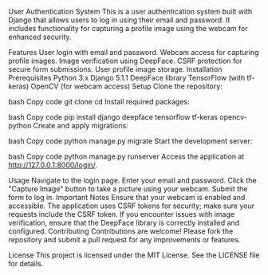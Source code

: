 User Authentication System
This is a user authentication system built with Django that allows users to log in using their email and password. It includes functionality for capturing a profile image using the webcam for enhanced security.

Features
User login with email and password.
Webcam access for capturing profile images.
Image verification using DeepFace.
CSRF protection for secure form submissions.
User profile image storage.
Installation
Prerequisites
Python 3.x
Django 5.1.1
DeepFace library
TensorFlow (with tf-keras)
OpenCV (for webcam access)
Setup
Clone the repository:

bash
Copy code
git clone <repository-url>
cd <repository-directory>
Install required packages:

bash
Copy code
pip install django deepface tensorflow tf-keras opencv-python
Create and apply migrations:

bash
Copy code
python manage.py migrate
Start the development server:

bash
Copy code
python manage.py runserver
Access the application at http://127.0.0.1:8000/login/.

Usage
Navigate to the login page.
Enter your email and password.
Click the "Capture Image" button to take a picture using your webcam.
Submit the form to log in.
Important Notes
Ensure that your webcam is enabled and accessible.
The application uses CSRF tokens for security; make sure your requests include the CSRF token.
If you encounter issues with image verification, ensure that the DeepFace library is correctly installed and configured.
Contributing
Contributions are welcome! Please fork the repository and submit a pull request for any improvements or features.

License
This project is licensed under the MIT License. See the LICENSE file for details.

